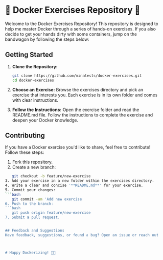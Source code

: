 # 🐳 Docker Exercises Repository 🚀

Welcome to the Docker Exercises Repository! This repository is designed to help me master Docker through a series of hands-on exercises. If you also decide to get your hands dirty with some containers, jump on the bandwagon by following the steps below:

## Getting Started

1. **Clone the Repository:**
   ```bash
   git clone https://github.com/minatests/docker-exercises.git
   cd docker-exercises

2. **Choose an Exercise:**
Browse the exercises directory and pick an exercise that interests you. Each exercise is in its own folder and comes with clear instructions.

3. **Follow the Instructions:**
Open the exercise folder and read the README.md file. Follow the instructions to complete the exercise and deepen your Docker knowledge.


## Contributing
If you have a Docker exercise you'd like to share, feel free to contribute! Follow these steps:

1. Fork this repository.
2. Create a new branch: 
```bash
   git checkout -b feature/new-exercise
3. Add your exercise in a new folder within the exercises directory.
4. Write a clear and concise '**README.md**' for your exercise.
5. Commit your changes:
```bash
   git commit -am 'Add new exercise
6. Push to the branch: 
```bash
   git push origin feature/new-exercise
7. Submit a pull request.


## Feedback and Suggestions
Have feedback, suggestions, or found a bug? Open an issue or reach out to me!



# Happy Dockerizing! 🐳✨
